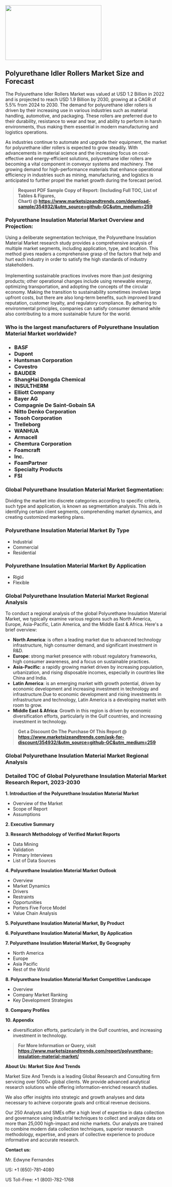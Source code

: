 <p><img class="alignnone size-medium wp-image-20088" src="https://ffe5etoiles.com/wp-content/uploads/2024/12/MST1-300x171.png" alt="" width="300" height="171" /></p><h2>Polyurethane Idler Rollers Market Size and Forecast</h2><p>The Polyurethane Idler Rollers Market was valued at USD 1.2 Billion in 2022 and is projected to reach USD 1.9 Billion by 2030, growing at a CAGR of 5.5% from 2024 to 2030. The demand for polyurethane idler rollers is driven by their increasing use in various industries such as material handling, automotive, and packaging. These rollers are preferred due to their durability, resistance to wear and tear, and ability to perform in harsh environments, thus making them essential in modern manufacturing and logistics operations.</p><p>As industries continue to automate and upgrade their equipment, the market for polyurethane idler rollers is expected to grow steadily. With advancements in material science and the increasing focus on cost-effective and energy-efficient solutions, polyurethane idler rollers are becoming a vital component in conveyor systems and machinery. The growing demand for high-performance materials that enhance operational efficiency in industries such as mining, manufacturing, and logistics is anticipated to further propel the market growth during the forecast period.</p></p><blockquote id="" class=""><strong>Request PDF Sample Copy of Report: (Including Full TOC, List of Tables &amp; Figures, Chart)&nbsp;@&nbsp;<strong><a href="https://www.marketsizeandtrends.com/download-sample/354932/&utm_source=github-GC&utm_medium=259" target="_blank">https://www.marketsizeandtrends.com/download-sample/354932/&utm_source=github-GC&utm_medium=259</a></strong></strong></blockquote><h3 id="" class="">Polyurethane Insulation Material Market&nbsp;Overview and Projection:</h3><p id="" class="">Using a deliberate segmentation technique, the Polyurethane Insulation Material Market research study provides a comprehensive analysis of multiple market segments, including application, type, and location. This method gives readers a comprehensive grasp of the factors that help and hurt each industry in order to satisfy the high standards of industry stakeholders. <br /> <br />Implementing sustainable practices involves more than just designing products; other operational changes include using renewable energy, optimizing transportation, and adopting the concepts of the circular economy. Making the transition to sustainability sometimes involves large upfront costs, but there are also long-term benefits, such improved brand reputation, customer loyalty, and regulatory compliance. By adhering to environmental principles, companies can satisfy consumer demand while also contributing to a more sustainable future for the world.</p><h3 id="" class="">Who is the largest manufacturers of&nbsp;Polyurethane Insulation Material Market worldwide?</h3><h3 class=""><p><ul><li>BASF </li><li> Dupont </li><li> Huntsman Corporation </li><li> Covestro </li><li> BAUDER </li><li> ShangHai Dongda Chemical </li><li> INSULTHERM </li><li> Elliott Company </li><li> Bayer AG </li><li> Compagnie De Saint-Gobain SA </li><li> Nitto Denko Corporation </li><li> Tosoh Corporation </li><li> Trelleborg </li><li> WANHUA </li><li> Armacell </li><li> Chemtura Corporation </li><li> Foamcraft </li><li> Inc. </li><li> FoamPartner </li><li> Specialty Products </li><li> FSI</li></ul></p></h3><h3 id="" class="">Global&nbsp;Polyurethane Insulation Material Market Segmentation:</h3><p id="" class="">Dividing the market into discrete categories according to specific criteria, such type and application, is known as segmentation analysis. This aids in identifying certain client segments, comprehending market dynamics, and creating customized marketing plans.</p><h3 id="" class="">Polyurethane Insulation Material Market&nbsp;By Type</h3><p><p><ul><li>Industrial</li><li> Commercial</li><li> Residential</p></li></ul></p></p><h3 id="" class="">Polyurethane Insulation Material Market&nbsp;By Application</h3><p class=""><p><ul><li>Rigid</li><li> Flexible</li></ul></p></p><h3 id="" class="">Global Polyurethane Insulation Material Market Regional Analysis</h3><p id="" class="">To conduct a regional analysis of the global Polyurethane Insulation Material Market, we typically examine various regions such as North America, Europe, Asia-Pacific, Latin America, and the Middle East &amp; Africa. Here's a brief overview:</p><ul><li><strong>North America</strong>: is often a leading market due to advanced technology infrastructure, high consumer demand, and significant investment in R&amp;D.</li><li><strong>Europe</strong>: strong market presence with robust regulatory frameworks, high consumer awareness, and a focus on sustainable practices.</li><li><strong>Asia-Pacific</strong>: a rapidly growing market driven by increasing population, urbanization, and rising disposable incomes, especially in countries like China and India.</li><li><strong>Latin America</strong>: is an emerging market with growth potential, driven by economic development and increasing investment in technology and infrastructure.Due to economic development and rising investments in infrastructure and technology, Latin America is a developing market with room to grow.</li><li><strong>Middle East &amp; Africa</strong>: Growth in this region is driven by economic diversification efforts, particularly in the Gulf countries, and increasing investment in technology.</li></ul><blockquote id="" class=""><strong>Get a Discount On The Purchase Of This Report @ <strong><a href="https://www.marketsizeandtrends.com/ask-for-discount/354932/&utm_source=github-GC&utm_medium=259" target="_blank">https://www.marketsizeandtrends.com/ask-for-discount/354932/&utm_source=github-GC&utm_medium=259</a></strong></strong></blockquote><h3 id="" class="">Global Polyurethane Insulation Material Market Regional Analysis</h3><h3 id="" class="">Detailed TOC of Global Polyurethane Insulation Material Market Research Report, 2023-2030</h3><p id="" class=""><strong>1. Introduction of the Polyurethane Insulation Material Market</strong></p><ul><li>Overview of the Market</li><li>Scope of Report</li><li>Assumptions</li></ul><p id="" class=""><strong>2. Executive Summary</strong></p><p id="" class=""><strong>3. Research Methodology of Verified Market Reports</strong></p><ul><li>Data Mining</li><li>Validation</li><li>Primary Interviews</li><li>List of Data Sources</li></ul><p id="" class=""><strong>4. Polyurethane Insulation Material Market Outlook</strong></p><ul><li>Overview</li><li>Market Dynamics</li><li>Drivers</li><li>Restraints</li><li>Opportunities</li><li>Porters Five Force Model</li><li>Value Chain Analysis</li></ul><p id="" class=""><strong>5. Polyurethane Insulation Material Market, By Product</strong></p><p id="" class=""><strong>6. Polyurethane Insulation Material Market, By Application</strong></p><p id="" class=""><strong>7. Polyurethane Insulation Material Market, By Geography</strong></p><ul><li>North America</li><li>Europe</li><li>Asia Pacific</li><li>Rest of the World</li></ul><p id="" class=""><strong>8. Polyurethane Insulation Material Market Competitive Landscape</strong></p><ul><li>Overview</li><li>Company Market Ranking</li><li>Key Development Strategies</li></ul><p id="" class=""><strong>9. Company Profiles</strong></p><p id="" class=""><strong>10. Appendix</strong></p><ul><li>diversification efforts, particularly in the Gulf countries, and increasing investment in technology.</li></ul><blockquote id="" class=""><strong>For More Information or Query, visit <strong><strong><a href="https://www.marketsizeandtrends.com/report/polyurethane-insulation-material-market/" target="_blank">https://www.marketsizeandtrends.com/report/polyurethane-insulation-material-market/</a></strong></strong></strong></blockquote><p id="" class=""><strong>About Us: Market Size And Trends</strong></p><p id="" class="">Market Size And Trends is a leading Global Research and Consulting firm servicing over 5000+ global clients. We provide advanced analytical research solutions while offering information-enriched research studies.</p><p id="" class="">We also offer insights into strategic and growth analyses and data necessary to achieve corporate goals and critical revenue decisions.</p><p id="" class="">Our 250 Analysts and SMEs offer a high level of expertise in data collection and governance using industrial techniques to collect and analyze data on more than 25,000 high-impact and niche markets. Our analysts are trained to combine modern data collection techniques, superior research methodology, expertise, and years of collective experience to produce informative and accurate research.</p><p id="" class=""><strong>Contact us:</strong></p><p id="" class="">Mr. Edwyne Fernandes</p><p id="" class="">US: +1 (650)-781-4080</p><p id="" class="">US Toll-Free: +1 (800)-782-1768</p>
